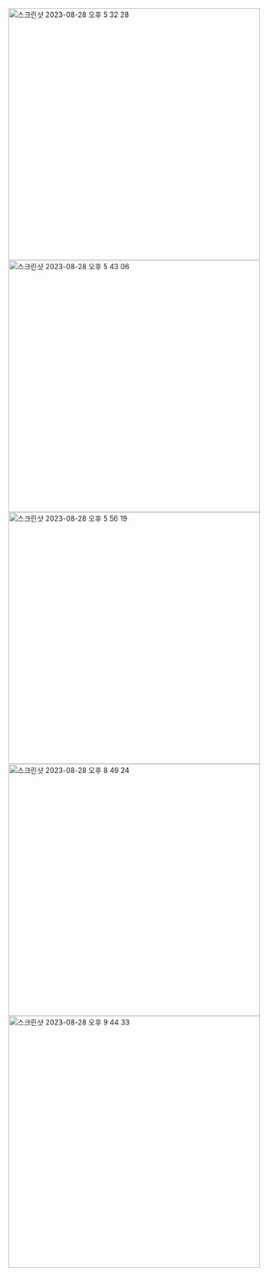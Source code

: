 <img width="500" alt="스크린샷 2023-08-28 오후 5 32 28" src="https://github.com/EUN-HA-CHOI/ForeverPet/assets/97012561/59f9e44a-883a-4c47-aa0c-487c3c5cf53f">  

<img width="500" alt="스크린샷 2023-08-28 오후 5 43 06" src="https://github.com/EUN-HA-CHOI/ForeverPet/assets/97012561/e861f41d-965a-47eb-9973-eef882696e92">  

<img width="500" alt="스크린샷 2023-08-28 오후 5 56 19" src="https://github.com/EUN-HA-CHOI/ForeverPet/assets/97012561/79739b42-1b2b-4321-b68a-5ce1350d9832">  
  
<img width="500" alt="스크린샷 2023-08-28 오후 8 49 24" src="https://github.com/EUN-HA-CHOI/ForeverPet/assets/97012561/f1f051e6-77c9-4b77-8d7d-585c66888699">  

<img width="500" alt="스크린샷 2023-08-28 오후 9 44 33" src="https://github.com/EUN-HA-CHOI/ForeverPet/assets/97012561/e2eb240f-2a42-4767-b218-fbfc663db813">  

